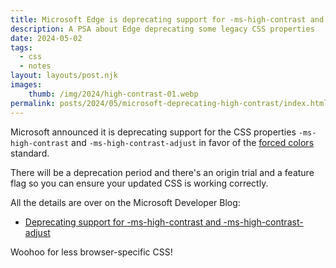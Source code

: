 ```yaml
---
title: Microsoft Edge is deprecating support for -ms-high-contrast and -ms-high-contrast-adjust
description: A PSA about Edge deprecating some legacy CSS properties 
date: 2024-05-02
tags:
  - css 
  - notes
layout: layouts/post.njk
images:
    thumb: /img/2024/high-contrast-01.webp
permalink: posts/2024/05/microsoft-deprecating-high-contrast/index.html
---
```


Microsoft announced it is deprecating support for the CSS properties `-ms-high-contrast` and `-ms-high-contrast-adjust` in favor of the [forced colors](https://developer.mozilla.org/en-US/docs/Web/CSS/@media/forced-colors) standard.

There will be a deprecation period and there's an origin trial and a feature flag so you can ensure your updated CSS is working correctly. 

All the details are over on the Microsoft Developer Blog:
* [Deprecating support for -ms-high-contrast and -ms-high-contrast-adjust](https://blogs.windows.com/msedgedev/2024/04/29/deprecating-ms-high-contrast/)

Woohoo for less browser-specific CSS! 
